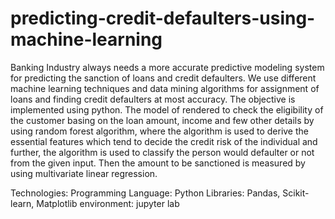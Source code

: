 # predicting-credit-defaulters-using-machine-learning
Banking Industry always needs a more accurate predictive modeling system for predicting the sanction of loans and credit defaulters.
We use different machine learning techniques and data mining algorithms for assignment of loans and finding credit defaulters at most accuracy. 
The objective is implemented using python. The model of rendered to check the eligibility of the customer basing on the loan amount, income and few other details by using random forest algorithm, where the algorithm is used to derive the essential features which tend to decide the credit risk of the individual and further, the algorithm is used to classify the person would defaulter or not from the given input. Then the  amount to be sanctioned is measured by using multivariate linear regression. 

Technologies:
Programming Language: Python
Libraries: Pandas, Scikit-learn, Matplotlib
environment: jupyter lab
